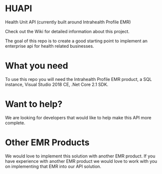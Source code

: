 # HUAPI
Health Unit API (currently built around Intrahealth Profile EMR)

Check out the Wiki for detailed information about this project.

The goal of this repo is to create a good starting point to implement an enterprise api for health related businesses.

# What you need
To use this repo you will need the Intrahealth Profile EMR product, a SQL instance, Visual Studio 2018 CE, .Net Core 2.1 SDK.

# Want to help?
We are looking for developers that would like to help make this API more complete.

# Other EMR Products
We would love to implement this solution with another EMR product.  If you have experience with another EMR product we would love 
to work with you on implementing that EMR into our API solution.
